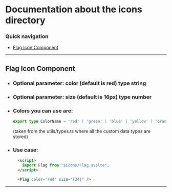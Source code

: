 # Documentation about the icons directory

### Quick navigation
- [Flag Icon Component](#flag)

---
## <a name="flag"></a> Flag Icon Component
- ### Optional parameter: color (default is red) type string
- ### Optional parameter: size (default is 16px) type number

- ### Colors you can use are:
  ```ts
  export type ColorName = 'red' | 'green' | 'blue' | 'yellow' | 'orange' | 'purple' | 'pink' | 'brown' | 'grey' | 'black' | 'white' | 'transparent';
  ```
  (taken from the utils/types.ts where all the custom data types are stored)

- ### Use case:
  ```html
    <script>
      import Flag from "$icons/Flag.svelte";
    </script>

    <Flag color="red" size="{24}" />
  ```
---